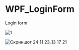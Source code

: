 # WPF_LoginForm
Login form

![1](https://github.com/ohorodnichuk17/WPF_LoginForm/assets/101930820/c5099d50-d1b2-434b-8c6d-dd28cccbe613)

![Скриншот 24 11 23_13 17 21](https://github.com/ohorodnichuk17/WPF_LoginForm/assets/101930820/6a87bada-1ed0-4a11-851f-daf51910cab6)
